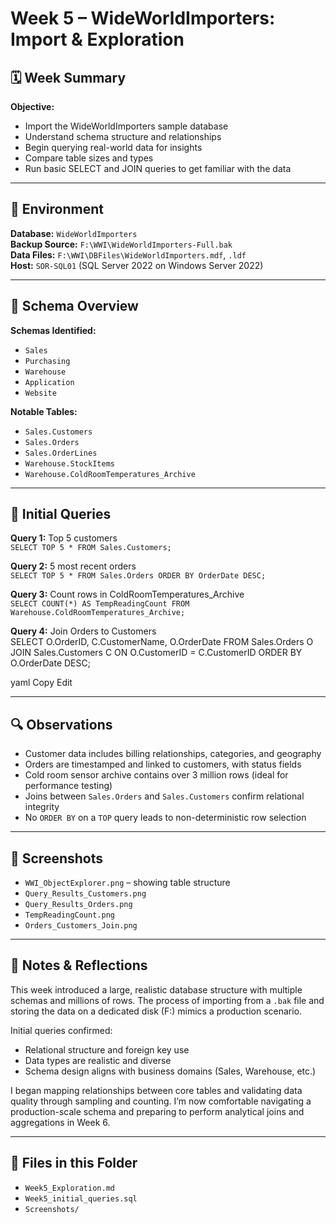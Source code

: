 # Week 5 – WideWorldImporters: Import & Exploration

## 🗓️ Week Summary

**Objective:**  
- Import the WideWorldImporters sample database  
- Understand schema structure and relationships  
- Begin querying real-world data for insights  
- Compare table sizes and types  
- Run basic SELECT and JOIN queries to get familiar with the data

---

## 🏢 Environment

**Database:** `WideWorldImporters`  
**Backup Source:** `F:\WWI\WideWorldImporters-Full.bak`  
**Data Files:** `F:\WWI\DBFiles\WideWorldImporters.mdf`, `.ldf`  
**Host:** `SOR-SQL01` (SQL Server 2022 on Windows Server 2022)

---

## 🧱 Schema Overview

**Schemas Identified:**
- `Sales`
- `Purchasing`
- `Warehouse`
- `Application`
- `Website`

**Notable Tables:**
- `Sales.Customers`
- `Sales.Orders`
- `Sales.OrderLines`
- `Warehouse.StockItems`
- `Warehouse.ColdRoomTemperatures_Archive`

---

## 📝 Initial Queries

**Query 1:** Top 5 customers  
`SELECT TOP 5 * FROM Sales.Customers;`

**Query 2:** 5 most recent orders  
`SELECT TOP 5 * FROM Sales.Orders ORDER BY OrderDate DESC;`

**Query 3:** Count rows in ColdRoomTemperatures_Archive  
`SELECT COUNT(*) AS TempReadingCount FROM Warehouse.ColdRoomTemperatures_Archive;`

**Query 4:** Join Orders to Customers  
SELECT
O.OrderID,
C.CustomerName,
O.OrderDate
FROM Sales.Orders O
JOIN Sales.Customers C ON O.CustomerID = C.CustomerID
ORDER BY O.OrderDate DESC;

yaml
Copy
Edit

---

## 🔍 Observations

- Customer data includes billing relationships, categories, and geography  
- Orders are timestamped and linked to customers, with status fields  
- Cold room sensor archive contains over 3 million rows (ideal for performance testing)  
- Joins between `Sales.Orders` and `Sales.Customers` confirm relational integrity  
- No `ORDER BY` on a `TOP` query leads to non-deterministic row selection  

---

## 📸 Screenshots

- `WWI_ObjectExplorer.png` – showing table structure  
- `Query_Results_Customers.png`  
- `Query_Results_Orders.png`  
- `TempReadingCount.png`  
- `Orders_Customers_Join.png`  

---

## 📝 Notes & Reflections

This week introduced a large, realistic database structure with multiple schemas and millions of rows. The process of importing from a `.bak` file and storing the data on a dedicated disk (F:) mimics a production scenario.

Initial queries confirmed:
- Relational structure and foreign key use
- Data types are realistic and diverse
- Schema design aligns with business domains (Sales, Warehouse, etc.)

I began mapping relationships between core tables and validating data quality through sampling and counting. I’m now comfortable navigating a production-scale schema and preparing to perform analytical joins and aggregations in Week 6.

---

## 🔗 Files in this Folder

- `Week5_Exploration.md`  
- `Week5_initial_queries.sql`  
- `Screenshots/`
